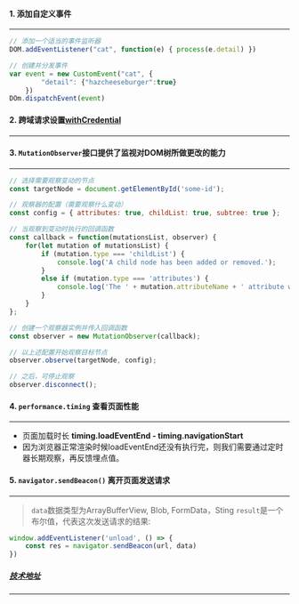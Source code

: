 #### 1. 添加自定义事件
* * *
``` js
// 添加一个适当的事件监听器
DOM.addEventListener("cat", function(e) { process(e.detail) })

// 创建并分发事件
var event = new CustomEvent("cat", {
        "detail": {"hazcheeseburger":true}
    })
DOm.dispatchEvent(event)
```

#### 2. 跨域请求设置[withCredential]( https://www.cnblogs.com/sanxiao/p/10051162.html)
***

#### 3. `MutationObserver`接口提供了监视对DOM树所做更改的能力
***
```js
// 选择需要观察变动的节点
const targetNode = document.getElementById('some-id');

// 观察器的配置（需要观察什么变动）
const config = { attributes: true, childList: true, subtree: true };

// 当观察到变动时执行的回调函数
const callback = function(mutationsList, observer) {
    for(let mutation of mutationsList) {
        if (mutation.type === 'childList') {
            console.log('A child node has been added or removed.');
        }
        else if (mutation.type === 'attributes') {
            console.log('The ' + mutation.attributeName + ' attribute was modified.');
        }
    }
};

// 创建一个观察器实例并传入回调函数
const observer = new MutationObserver(callback);

// 以上述配置开始观察目标节点
observer.observe(targetNode, config);

// 之后，可停止观察
observer.disconnect();
```

#### 4. `performance.timing` 查看页面性能
***
- 页面加载时长 **timing.loadEventEnd - timing.navigationStart**
- 因为浏览器正常渲染时候loadEventEnd还没有执行完，则我们需要通过定时器长期观察，再反馈埋点值。

#### 5. `navigator.sendBeacon()` 离开页面发送请求
***
> `data`数据类型为ArrayBufferView, Blob, FormData，Sting
> `result`是一个布尔值，代表这次发送请求的结果:
``` js
window.addEventListener('unload', () => {
    const res = navigator.sendBeacon(url, data)
})
```

##### [技术地址](https://www.kancloud.cn/zhangqh/front/302716)
***
